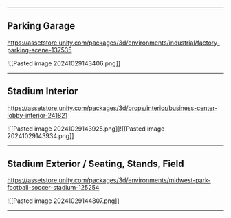 
---
## Parking Garage

https://assetstore.unity.com/packages/3d/environments/industrial/factory-parking-scene-137535

![[Pasted image 20241029143406.png]]

---
## Stadium Interior

https://assetstore.unity.com/packages/3d/props/interior/business-center-lobby-interior-241821

![[Pasted image 20241029143925.png]]![[Pasted image 20241029143934.png]]

---

## Stadium Exterior / Seating, Stands, Field

https://assetstore.unity.com/packages/3d/environments/midwest-park-football-soccer-stadium-125254

![[Pasted image 20241029144807.png]]

---

